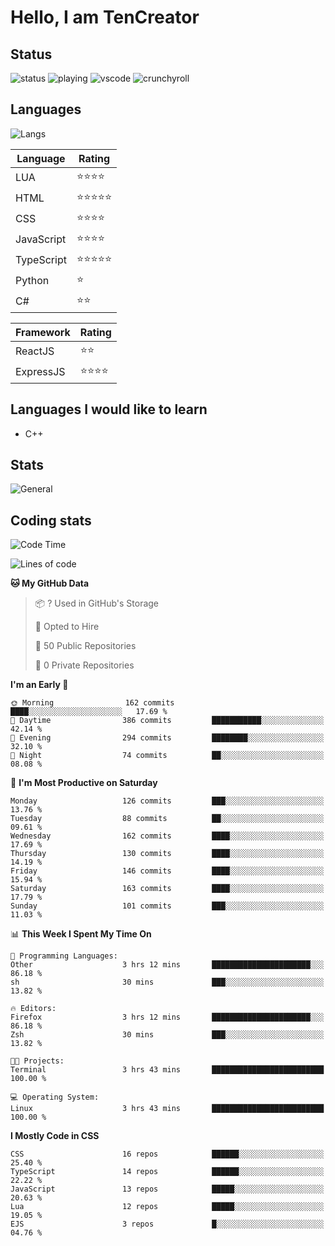 # Hello, I am TenCreator

## Status
![status](https://api.statusbadges.me/badge/status/518334475038359555?simple=true&style=for-the-badge)
![playing](https://api.statusbadges.me/badge/playing/518334475038359555?style=for-the-badge)
![vscode](https://api.statusbadges.me/badge/vscode/518334475038359555?style=for-the-badge)
![crunchyroll](https://api.statusbadges.me/badge/crunchyroll/518334475038359555?style=for-the-badge)

## Languages
![Langs](https://github-readme-stats.vercel.app/api/top-langs/?username=tencreator&layout=compact&theme=radical)


|Language|Rating|
|--------|------|
|LUA|⭐️⭐️⭐️⭐️|
|HTML|⭐️⭐️⭐️⭐️⭐️|
|CSS|⭐️⭐️⭐️⭐️|
|JavaScript|⭐️⭐️⭐️⭐️|
|TypeScript|⭐️⭐️⭐️⭐️⭐️|
|Python|⭐️|
|C#|⭐️⭐️ |

|Framework|Rating|
|--------|------|
|ReactJS|⭐️⭐️|
|ExpressJS|⭐️⭐️⭐️⭐️|

## Languages I would like to learn
- C++

## Stats
![General](https://github-readme-stats.vercel.app/api?username=tencreator&show_icons=true&theme=radical)

## Coding stats
<!--START_SECTION:waka-->
![Code Time](http://img.shields.io/badge/Code%20Time-172%20hrs%204%20mins-blue)

![Lines of code](https://img.shields.io/badge/From%20Hello%20World%20I%27ve%20Written-1.3%20million%20lines%20of%20code-blue)

**🐱 My GitHub Data** 

> 📦 ? Used in GitHub's Storage 
 > 
> 💼 Opted to Hire
 > 
> 📜 50 Public Repositories 
 > 
> 🔑 0 Private Repositories 
 > 
**I'm an Early 🐤** 

```text
🌞 Morning                162 commits         ████░░░░░░░░░░░░░░░░░░░░░   17.69 % 
🌆 Daytime                386 commits         ███████████░░░░░░░░░░░░░░   42.14 % 
🌃 Evening                294 commits         ████████░░░░░░░░░░░░░░░░░   32.10 % 
🌙 Night                  74 commits          ██░░░░░░░░░░░░░░░░░░░░░░░   08.08 % 
```
📅 **I'm Most Productive on Saturday** 

```text
Monday                   126 commits         ███░░░░░░░░░░░░░░░░░░░░░░   13.76 % 
Tuesday                  88 commits          ██░░░░░░░░░░░░░░░░░░░░░░░   09.61 % 
Wednesday                162 commits         ████░░░░░░░░░░░░░░░░░░░░░   17.69 % 
Thursday                 130 commits         ████░░░░░░░░░░░░░░░░░░░░░   14.19 % 
Friday                   146 commits         ████░░░░░░░░░░░░░░░░░░░░░   15.94 % 
Saturday                 163 commits         ████░░░░░░░░░░░░░░░░░░░░░   17.79 % 
Sunday                   101 commits         ███░░░░░░░░░░░░░░░░░░░░░░   11.03 % 
```


📊 **This Week I Spent My Time On** 

```text
💬 Programming Languages: 
Other                    3 hrs 12 mins       ██████████████████████░░░   86.18 % 
sh                       30 mins             ███░░░░░░░░░░░░░░░░░░░░░░   13.82 % 

🔥 Editors: 
Firefox                  3 hrs 12 mins       ██████████████████████░░░   86.18 % 
Zsh                      30 mins             ███░░░░░░░░░░░░░░░░░░░░░░   13.82 % 

🐱‍💻 Projects: 
Terminal                 3 hrs 43 mins       █████████████████████████   100.00 % 

💻 Operating System: 
Linux                    3 hrs 43 mins       █████████████████████████   100.00 % 
```

**I Mostly Code in CSS** 

```text
CSS                      16 repos            ██████░░░░░░░░░░░░░░░░░░░   25.40 % 
TypeScript               14 repos            ██████░░░░░░░░░░░░░░░░░░░   22.22 % 
JavaScript               13 repos            █████░░░░░░░░░░░░░░░░░░░░   20.63 % 
Lua                      12 repos            █████░░░░░░░░░░░░░░░░░░░░   19.05 % 
EJS                      3 repos             █░░░░░░░░░░░░░░░░░░░░░░░░   04.76 % 
```




<!--END_SECTION:waka-->
